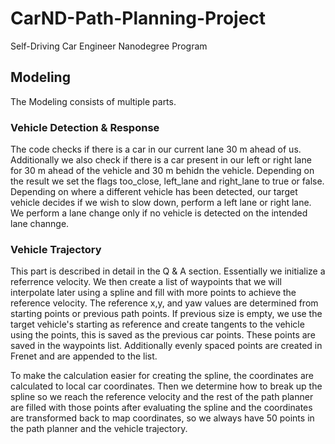 # CarND-Path-Planning-Project
Self-Driving Car Engineer Nanodegree Program
   
## Modeling
The Modeling consists of multiple parts. 

### Vehicle Detection & Response
The code checks if there is a car in our current lane 30 m ahead of us. Additionally we also check if there is a car present in our left or right lane for 30 m ahead of the vehicle and 30 m behidn the vehicle. Depending on the result we set the flags too_close, left_lane and right_lane to true or false. Depending on where a different vehicle has been detected, our target vehicle decides if we wish to slow down, perform a left lane or right lane. We perform a lane change only if no vehicle is detected on the intended lane channge.

### Vehicle Trajectory

This part is described in detail in the Q & A section. Essentially we initialize a referrence velocity. We then create a list of waypoints that we will interpolate later using a spline and fill with more points to achieve the reference velocity. The reference x,y, and yaw values are determined from starting points or previous path points. If previous size is empty, we use the target vehicle's starting as reference and create tangents to the vehicle using the points, this is saved as the previous car points. These points are saved in the waypoints list. Additionally evenly spaced points are created in Frenet and are appended to the list.

To make the calculation easier for creating the spline, the coordinates are calculated to local car coordinates. Then we determine how to break up the spline so we reach the reference velocity and the rest of the path planner are filled with those points after evaluating the spline and the coordinates are transformed back to map coordinates, so we always have 50 points in the path planner and the vehicle trajectory.